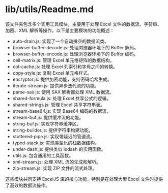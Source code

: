 # lib/utils/Readme.md

该文件夹包含多个实用工具模块，主要用于处理 Excel 文件的数据流、字符串、加密、XML 解析等操作。以下是主要模块的功能概述：

- auto-drain.js: 实现了一个自动排空的数据流类。
- browser-buffer-decode.js: 处理浏览器环境下的 Buffer 解码。
- browser-buffer-encode.js: 处理浏览器环境下的 Buffer 编码。
- cell-matrix.js: 管理 Excel 单元格矩阵的数据结构。
- col-cache.js: 处理 Excel 列索引和字母之间的转换。
- copy-style.js: 复制 Excel 单元格样式。
- encryptor.js: 提供加密功能，支持密码哈希生成。
- iterate-stream.js: 提供异步迭代流的功能。
- parse-sax.js: 使用 SAX 解析器处理 XML 数据流。
- shared-formula.js: 处理 Excel 共享公式的逻辑。
- shared-strings.js: 管理 Excel 共享字符串表。
- stream-base64.js: 实现 Base64 编码的数据流。
- stream-buf.js: 提供缓冲流的功能。
- string-buf.js: 实现字符串缓冲区。
- string-builder.js: 提供字符串构建功能。
- stuttered-pipe.js: 实现带延迟的管道流。
- typed-stack.js: 实现类型化的栈数据结构。
- under-dash.js: 提供类似 lodash 的实用函数。
- utils.js: 包含通用的工具函数。
- xml-stream.js: 处理 XML 流的生成和解析。
- zip-stream.js: 实现 ZIP 文件的流式处理。

这些模块共同支持 ExcelJS 库的核心功能，特别是在处理大型 Excel 文件时提供了高效的数据流操作。
